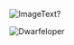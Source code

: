 ![ImageText?](https://dwarffortresswiki.org/images/3/33/Extension_icon.png)

![Dwarfeloper](https://imgur.com/a/7HGFHdl)

<!--https://dwarffortresswiki.org/images/f/f9/Dwarven_science_stretched.png-->

